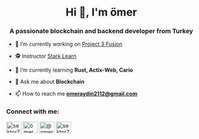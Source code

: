 <h1 align="center">Hi 👋, I'm ömer</h1>
<h3 align="center">A passionate blockchain and backend developer from Turkey</h3>

- 🔭 I’m currently working on [Project 3 Fusion](https://github.com/project3fusion)

- 🕵 Instructor  [Stark Learn](https://starklearn.com/)

- 🌱 I’m currently learning **Rust, Actix-Web, Cario**

- 💬 Ask me about **Blockchain**

- 📫 How to reach me **omeraydin2112@gmail.com**

<h3 align="left">Connect with me:</h3>
<p align="left">
<a href="https://twitter.com/sektor7k" target="blank"><img align="center" src="https://raw.githubusercontent.com/rahuldkjain/github-profile-readme-generator/master/src/images/icons/Social/twitter.svg" alt="sektor7k" height="30" width="40" /></a>
<a href="https://linkedin.com/in/ömer aydın" target="blank"><img align="center" src="https://raw.githubusercontent.com/rahuldkjain/github-profile-readme-generator/master/src/images/icons/Social/linked-in-alt.svg" alt="ömer aydın" height="30" width="40" /></a>
<a href="https://medium.com/@omeraydin2112" target="blank"><img align="center" src="https://raw.githubusercontent.com/rahuldkjain/github-profile-readme-generator/master/src/images/icons/Social/medium.svg" alt="@omeraydin2112" height="30" width="40" /></a>
<a href="https://discord.gg/sektor7K#7405" target="blank"><img align="center" src="https://raw.githubusercontent.com/rahuldkjain/github-profile-readme-generator/master/src/images/icons/Social/discord.svg" alt="sektor7K#7405" height="30" width="40" /></a>
</p>


